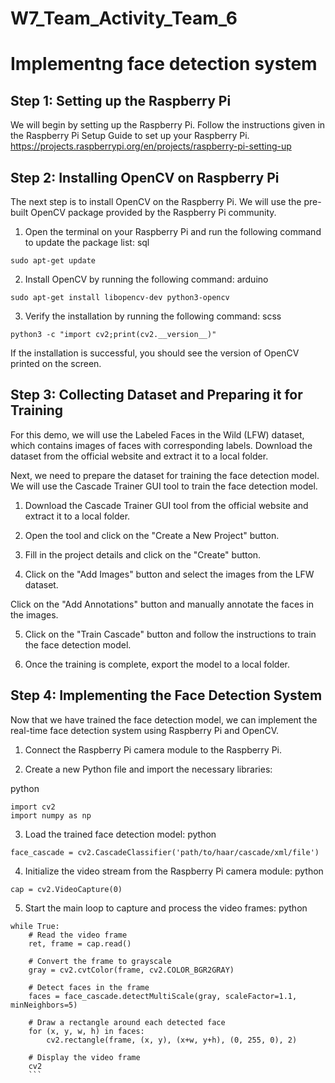 # W7_Team_Activity_Team_6
# Implementng face detection system
## Step 1: Setting up the Raspberry Pi

We will begin by setting up the Raspberry Pi. Follow the instructions given in the Raspberry Pi Setup Guide to set up your Raspberry Pi. https://projects.raspberrypi.org/en/projects/raspberry-pi-setting-up

## Step 2: Installing OpenCV on Raspberry Pi

The next step is to install OpenCV on the Raspberry Pi. We will use the pre-built OpenCV package provided by the Raspberry Pi community.

1. Open the terminal on your Raspberry Pi and run the following command to update the package list:
sql
```
sudo apt-get update
```
2. Install OpenCV by running the following command:
arduino
```
sudo apt-get install libopencv-dev python3-opencv
```
3. Verify the installation by running the following command:
scss
```
python3 -c "import cv2;print(cv2.__version__)"
```
If the installation is successful, you should see the version of OpenCV printed on the screen.

## Step 3: Collecting Dataset and Preparing it for Training

For this demo, we will use the Labeled Faces in the Wild (LFW) dataset, which contains images of faces with corresponding labels. Download the dataset from the official website and extract it to a local folder.

Next, we need to prepare the dataset for training the face detection model. We will use the Cascade Trainer GUI tool to train the face detection model.

1. Download the Cascade Trainer GUI tool from the official website and extract it to a local folder.

2. Open the tool and click on the "Create a New Project" button.

3. Fill in the project details and click on the "Create" button.

4. Click on the "Add Images" button and select the images from the LFW dataset.

Click on the "Add Annotations" button and manually annotate the faces in the images.

5. Click on the "Train Cascade" button and follow the instructions to train the face detection model.

6. Once the training is complete, export the model to a local folder.

## Step 4: Implementing the Face Detection System

Now that we have trained the face detection model, we can implement the real-time face detection system using Raspberry Pi and OpenCV.

1. Connect the Raspberry Pi camera module to the Raspberry Pi.

2. Create a new Python file and import the necessary libraries:

python
```
import cv2
import numpy as np
```
3. Load the trained face detection model:
python
```
face_cascade = cv2.CascadeClassifier('path/to/haar/cascade/xml/file')
```
4. Initialize the video stream from the Raspberry Pi camera module:
python
```
cap = cv2.VideoCapture(0)
```
5. Start the main loop to capture and process the video frames:
python
```
while True:
    # Read the video frame
    ret, frame = cap.read()

    # Convert the frame to grayscale
    gray = cv2.cvtColor(frame, cv2.COLOR_BGR2GRAY)

    # Detect faces in the frame
    faces = face_cascade.detectMultiScale(gray, scaleFactor=1.1, minNeighbors=5)

    # Draw a rectangle around each detected face
    for (x, y, w, h) in faces:
        cv2.rectangle(frame, (x, y), (x+w, y+h), (0, 255, 0), 2)

    # Display the video frame
    cv2
    ```
